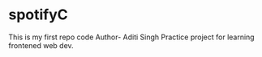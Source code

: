 # spotifyC
This is my first repo code
Author- Aditi Singh
Practice project for learning frontened web dev.

